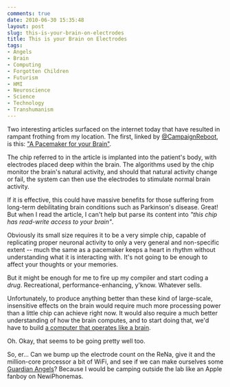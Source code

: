 ```yaml
---
comments: true
date: 2010-06-30 15:35:48
layout: post
slug: this-is-your-brain-on-electrodes
title: This is your Brain on Electrodes
tags:
- Angels
- Brain
- Computing
- Forgotten Children
- Futurism
- HMI
- Neuroscience
- Science
- Technology
- Transhumanism
---
```


Two interesting articles surfaced on the internet today that have resulted in rampant frothing from my location.  The first, linked by [@CampaignReboot](http://www.twitter.com/CampaignReboot), is this: ["A Pacemaker for your Brain"](http://nextbigfuture.com/2010/06/pacemaker-for-your-brain.html).

The chip referred to in the article is implanted into the patient's body, with electrodes placed deep within the brain.  The algorithms used by the chip monitor the brain's natural activity, and should that natural activity change or fail, the system can then use the electrodes to stimulate normal brain activity.

If it is effective, this could have massive benefits for those suffering from long-term debilitating brain conditions such as Parkinson's disease.  Great!  But when I read the article, I can't help but parse its content into _"this chip has read-write access to your brain"_.

Obviously its small size requires it to be a very simple chip, capable of replicating proper neuronal activity to only a very general and non-specific extent -- much the same as a pacemaker keeps a heart in rhythm without understanding what it is interacting with.  It's not going to be enough to affect your thoughts or your memories.

But it might be enough for me to fire up my compiler and start coding a _drug_.  Recreational, performance-enhancing, y'know.  Whatever sells.

Unfortunately, to produce anything better than these kind of large-scale, insensitive effects on the brain would require much more processing power than a little chip can achieve right now.  It would also require a much better understanding of how the brain computes, and to start doing that, we'd have to build [a computer that operates like a brain](http://mattaw.blogspot.com/2010/06/future-of-computing-spinnaker-million.html).

Oh. Okay, that seems to be going pretty well too.

So, er...  Can we bump up the electrode count on the ReNa, give it and the million-core processor a bit of WiFi, and see if we can make ourselves some [Guardian Angels](/fiction/forgotten-children/fc-info/forgotten-children-technology)?  Because I would be camping outside the lab like an Apple fanboy on NewiPhonemas.
